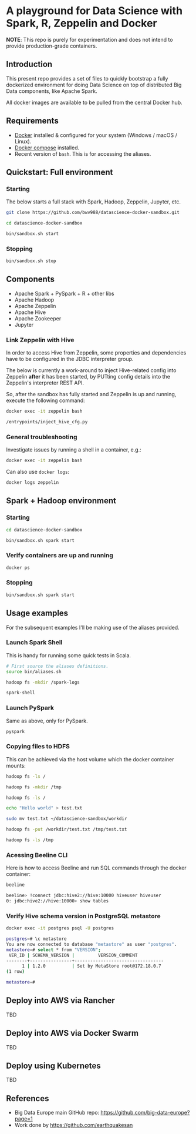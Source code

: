 # A playground for Data Science with Spark, R, Zeppelin and Docker

**NOTE**: This repo is purely for experimentation and does not intend to provide production-grade containers.

## Introduction

This present repo provides a set of files to quickly bootstrap a fully dockerized environment for doing Data Science on top of distributed Big Data components, like Apache Spark.

All docker images are available to be pulled from the central Docker hub.

## Requirements

- [Docker](https://www.docker.com/) installed & configured for your system (Windows / macOS / Linux).
- [Docker compose](https://docs.docker.com/compose/overview/) installed.
- Recent version of `bash`. This is for accessing the aliases.

## Quickstart: Full environment

### Starting

The below starts a full stack with Spark, Hadoop, Zeppelin, Jupyter, etc.

```bash
git clone https://github.com/bwv988/datascience-docker-sandbox.git

cd datascience-docker-sandbox

bin/sandbox.sh start
```

### Stopping

```bash
bin/sandbox.sh stop
```

## Components

- Apache Spark + PySpark + R + other libs
- Apache Hadoop
- Apache Zeppelin
- Apache Hive
- Apache Zookeeper
- Jupyter

### Link Zeppelin with Hive

In order to access Hive from Zeppelin, some properties and dependencies have to be configured in the JDBC interpreter group.

The below is currently a work-around to inject Hive-related config into Zeppelin **after** it has been started, by PUTting config details into the Zeppelin's interpreter REST API.

So, after the sandbox has fully started and Zeppelin is up and running, execute the following command:

```bash
docker exec -it zeppelin bash

/entrypoints/inject_hive_cfg.py
```

### General troubleshooting

Investigate issues by running a shell in a container, e.g.:

```bash
docker exec -it zeppelin bash
```

Can also use `docker logs`:

```bash
docker logs zeppelin
```

## Spark + Hadoop environment

### Starting

```bash
cd datascience-docker-sandbox

bin/sandbox.sh spark start
```

### Verify containers are up and running

```bash
docker ps
```

### Stopping

```bash
bin/sandbox.sh spark start
```

## Usage examples

For the subsequent examples I'll be making use of the aliases provided.

### Launch Spark Shell

This is handy for running some quick tests in Scala.

```bash
# First source the aliases definitions.
source bin/aliases.sh

hadoop fs -mkdir /spark-logs

spark-shell
```

### Launch PySpark

Same as above, only for PySpark.

```bash
pyspark
```

### Copying files to HDFS

This can be achieved via the host volume which the docker container mounts:

```bash
hadoop fs -ls /

hadoop fs -mkdir /tmp

hadoop fs -ls /

echo "Hello world" > test.txt

sudo mv test.txt ~/datascience-sandbox/workdir

hadoop fs -put /workdir/test.txt /tmp/test.txt

hadoop fs -ls /tmp
```

### Acessing Beeline CLI

Here is how to access Beeline and run SQL commands through the docker container:

```bash
beeline

beeline> !connect jdbc:hive2://hive:10000 hiveuser hiveuser
0: jdbc:hive2://hive:10000> show tables
```

### Verify Hive schema version in PostgreSQL metastore

```bash
docker exec -it postgres psql -U postgres

postgres=# \c metastore
You are now connected to database "metastore" as user "postgres".
metastore=# select * from "VERSION";
 VER_ID | SCHEMA_VERSION |         VERSION_COMMENT          
--------+----------------+----------------------------------
      1 | 1.2.0          | Set by MetaStore root@172.18.0.7
(1 row)

metastore=#
```

## Deploy into AWS via Rancher

TBD

## Deploy into AWS via Docker Swarm

TBD

## Deploy using Kubernetes

TBD

## References

- Big Data Europe main GitHub repo: <https://github.com/big-data-europe?page=1>
- Work done by <https://github.com/earthquakesan>

